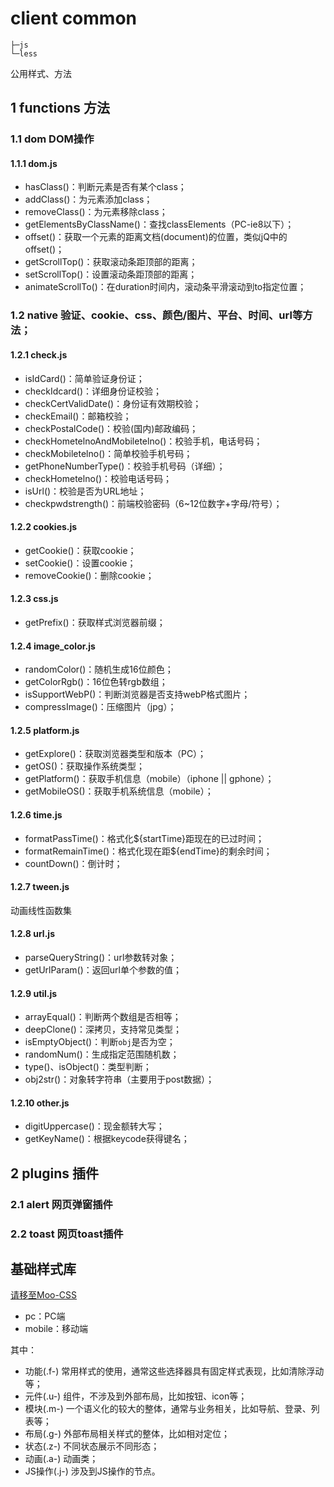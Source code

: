 # client common

```
├─js
└─less
```

公用样式、方法


## 1 functions 方法
### 1.1 dom DOM操作
#### 1.1.1 dom.js
- hasClass()：判断元素是否有某个class；
- addClass()：为元素添加class；
- removeClass()：为元素移除class；
- getElementsByClassName()：查找classElements（PC-ie8以下）；
- offset()：获取一个元素的距离文档(document)的位置，类似jQ中的offset()；
- getScrollTop()：获取滚动条距顶部的距离；
- setScrollTop()：设置滚动条距顶部的距离；
- animateScrollTo()：在duration时间内，滚动条平滑滚动到to指定位置；

### 1.2 native 验证、cookie、css、颜色/图片、平台、时间、url等方法；

#### 1.2.1 check.js
- isIdCard()：简单验证身份证；
- checkIdcard()：详细身份证校验；
- checkCertValidDate()：身份证有效期校验；
- checkEmail()：邮箱校验；
- checkPostalCode()：校验(国内)邮政编码；
- checkHometelnoAndMobiletelno()：校验手机，电话号码；
- checkMobiletelno()：简单校验手机号码；
- getPhoneNumberType()：校验手机号码（详细）；
- checkHometelno()：校验电话号码；
- isUrl()：校验是否为URL地址；
- checkpwdstrength()：前端校验密码（6~12位数字+字母/符号）；

#### 1.2.2 cookies.js
- getCookie()：获取cookie；
- setCookie()：设置cookie；
- removeCookie()：删除cookie；

#### 1.2.3 css.js
- getPrefix()：获取样式浏览器前缀；

#### 1.2.4 image_color.js
- randomColor()：随机生成16位颜色；
- getColorRgb()：16位色转rgb数组；
- isSupportWebP()：判断浏览器是否支持webP格式图片；
- compressImage()：压缩图片（jpg）；

#### 1.2.5 platform.js
- getExplore()：获取浏览器类型和版本（PC）；
- getOS()：获取操作系统类型；
- getPlatform()：获取手机信息（mobile）（iphone || gphone）；
- getMobileOS()：获取手机系统信息（mobile）；

#### 1.2.6 time.js
- formatPassTime()：格式化${startTime}距现在的已过时间；
- formatRemainTime()：格式化现在距${endTime}的剩余时间；
- countDown()：倒计时；

#### 1.2.7 tween.js
动画线性函数集

#### 1.2.8 url.js
- parseQueryString()：url参数转对象；
- getUrlParam()：返回url单个参数的值；

#### 1.2.9 util.js
- arrayEqual()：判断两个数组是否相等；
- deepClone()：深拷贝，支持常见类型；
- isEmptyObject()：判断`obj`是否为空；
- randomNum()：生成指定范围随机数；
- type()、isObject()：类型判断；
- obj2str()：对象转字符串（主要用于post数据）；

#### 1.2.10 other.js
- digitUppercase()：现金额转大写；
- getKeyName()：根据keycode获得键名；


## 2 plugins 插件
### 2.1 alert 网页弹窗插件
### 2.2 toast 网页toast插件


## 基础样式库

[请移至Moo-CSS](https://github.com/MichealWayne/Moo-CSS)

- pc：PC端
- mobile：移动端

其中：
- 功能(.f-) 常用样式的使用，通常这些选择器具有固定样式表现，比如清除浮动等；
- 元件(.u-) 组件，不涉及到外部布局，比如按钮、icon等；
- 模块(.m-) 一个语义化的较大的整体，通常与业务相关，比如导航、登录、列表等；
- 布局(.g-) 外部布局相关样式的整体，比如相对定位；
- 状态(.z-) 不同状态展示不同形态；
- 动画(.a-) 动画类；
- JS操作(.j-) 涉及到JS操作的节点。